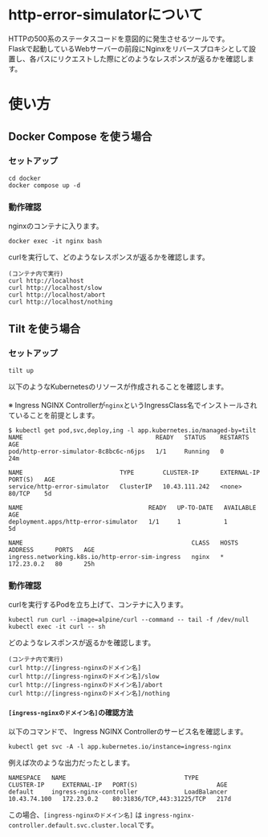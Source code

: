 # http-error-simulatorについて

HTTPの500系のステータスコードを意図的に発生させるツールです。<br>
Flaskで起動しているWebサーバーの前段にNginxをリバースプロキシとして設置し、各パスにリクエストした際にどのようなレスポンスが返るかを確認します。

# 使い方

## Docker Compose を使う場合

### セットアップ

```
cd docker
docker compose up -d
```

### 動作確認

nginxのコンテナに入ります。

```
docker exec -it nginx bash
```

curlを実行して、どのようなレスポンスが返るかを確認します。
```
(コンテナ内で実行)
curl http://localhost
curl http://localhost/slow
curl http://localhost/abort
curl http://localhost/nothing
```

## Tilt を使う場合

### セットアップ

```
tilt up
```

以下のようなKubernetesのリソースが作成されることを確認します。<br><br>
※ Ingress NGINX Controllerが``nginx``というIngressClass名でインストールされていることを前提とします。

```
$ kubectl get pod,svc,deploy,ing -l app.kubernetes.io/managed-by=tilt
NAME                                     READY   STATUS    RESTARTS   AGE
pod/http-error-simulator-8c8bc6c-n6jps   1/1     Running   0          24m

NAME                           TYPE        CLUSTER-IP      EXTERNAL-IP   PORT(S)   AGE
service/http-error-simulator   ClusterIP   10.43.111.242   <none>        80/TCP    5d

NAME                                   READY   UP-TO-DATE   AVAILABLE   AGE
deployment.apps/http-error-simulator   1/1     1            1           5d

NAME                                               CLASS   HOSTS   ADDRESS      PORTS   AGE
ingress.networking.k8s.io/http-error-sim-ingress   nginx   *       172.23.0.2   80      25h
```

### 動作確認

curlを実行するPodを立ち上げて、コンテナに入ります。

```
kubectl run curl --image=alpine/curl --command -- tail -f /dev/null
kubectl exec -it curl -- sh
```

どのようなレスポンスが返るかを確認します。

```
(コンテナ内で実行)
curl http://[ingress-nginxのドメイン名]
curl http://[ingress-nginxのドメイン名]/slow
curl http://[ingress-nginxのドメイン名]/abort
curl http://[ingress-nginxのドメイン名]/nothing
```

#### ``[ingress-nginxのドメイン名]``の確認方法

以下のコマンドで、 Ingress NGINX Controllerのサービス名を確認します。

```
kubectl get svc -A -l app.kubernetes.io/instance=ingress-nginx
```

例えば次のような出力だったとします。

```
NAMESPACE   NAME                                 TYPE           CLUSTER-IP     EXTERNAL-IP   PORT(S)                      AGE
default     ingress-nginx-controller             LoadBalancer   10.43.74.100   172.23.0.2    80:31836/TCP,443:31225/TCP   217d
```

この場合、``[ingress-nginxのドメイン名]`` は ``ingress-nginx-controller.default.svc.cluster.local``です。
